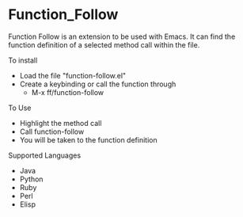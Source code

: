 # Function_Follow

Function Follow is an extension to be used with Emacs. It can find the function definition of a selected method
call within the file. 

To install
   
   - Load the file "function-follow.el"
   - Create a keybinding or call the function through
     - M-x ff/function-follow

To Use
   
   - Highlight the method call 
   - Call function-follow
   - You will be taken to the function definition

Supported Languages

   - Java
   - Python
   - Ruby
   - Perl
   - Elisp